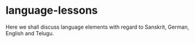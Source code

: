 # language-lessons
Here we shall discuss language elements with regard to Sanskrit, German, English and Telugu.
